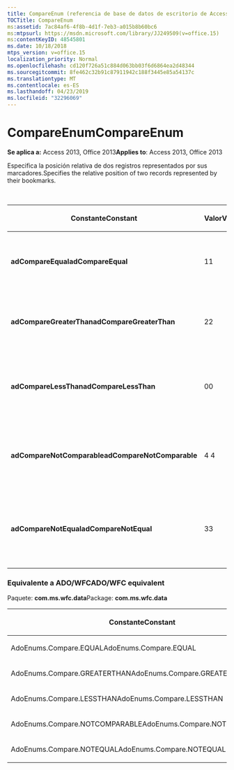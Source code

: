 ```yaml
---
title: CompareEnum (referencia de base de datos de escritorio de Access)
TOCTitle: CompareEnum
ms:assetid: 7ac84af6-4f8b-4d1f-7eb3-a015b8b60bc6
ms:mtpsurl: https://msdn.microsoft.com/library/JJ249509(v=office.15)
ms:contentKeyID: 48545801
ms.date: 10/18/2018
mtps_version: v=office.15
localization_priority: Normal
ms.openlocfilehash: cd120f726a51c884d063bb03f6d6864ea2d48344
ms.sourcegitcommit: 8fe462c32b91c87911942c188f3445e85a54137c
ms.translationtype: MT
ms.contentlocale: es-ES
ms.lasthandoff: 04/23/2019
ms.locfileid: "32296069"
---
```

# <a name="compareenum"></a><span data-ttu-id="f4efb-102">CompareEnum</span><span class="sxs-lookup"><span data-stu-id="f4efb-102">CompareEnum</span></span>

<span data-ttu-id="f4efb-103">**Se aplica a:** Access 2013, Office 2013</span><span class="sxs-lookup"><span data-stu-id="f4efb-103">**Applies to**: Access 2013, Office 2013</span></span>

<span data-ttu-id="f4efb-104">Especifica la posición relativa de dos registros representados por sus marcadores.</span><span class="sxs-lookup"><span data-stu-id="f4efb-104">Specifies the relative position of two records represented by their bookmarks.</span></span>

<br/>

<table>
<colgroup>
<col style="width: 33%" />
<col style="width: 33%" />
<col style="width: 33%" />
</colgroup>
<thead>
<tr class="header">
<th><p><span data-ttu-id="f4efb-105">Constante</span><span class="sxs-lookup"><span data-stu-id="f4efb-105">Constant</span></span></p></th>
<th><p><span data-ttu-id="f4efb-106">Valor</span><span class="sxs-lookup"><span data-stu-id="f4efb-106">Value</span></span></p></th>
<th><p><span data-ttu-id="f4efb-107">Descripción</span><span class="sxs-lookup"><span data-stu-id="f4efb-107">Description</span></span></p></th>
</tr>
</thead>
<tbody>
<tr class="odd">
<td><p><span data-ttu-id="f4efb-108"><strong>adCompareEqual</strong></span><span class="sxs-lookup"><span data-stu-id="f4efb-108"><strong>adCompareEqual</strong></span></span></p></td>
<td><p><span data-ttu-id="f4efb-109">1</span><span class="sxs-lookup"><span data-stu-id="f4efb-109">1</span></span></p></td>
<td><p><span data-ttu-id="f4efb-110">Indica que los marcadores son iguales.</span><span class="sxs-lookup"><span data-stu-id="f4efb-110">Indicates that the bookmarks are equal.</span></span></p></td>
</tr>
<tr class="even">
<td><p><span data-ttu-id="f4efb-111"><strong>adCompareGreaterThan</strong></span><span class="sxs-lookup"><span data-stu-id="f4efb-111"><strong>adCompareGreaterThan</strong></span></span></p></td>
<td><p><span data-ttu-id="f4efb-112">2</span><span class="sxs-lookup"><span data-stu-id="f4efb-112">2</span></span></p></td>
<td><p><span data-ttu-id="f4efb-113">Indica que el primer marcador está después del segundo.</span><span class="sxs-lookup"><span data-stu-id="f4efb-113">Indicates that the first bookmark is after the second.</span></span></p></td>
</tr>
<tr class="odd">
<td><p><span data-ttu-id="f4efb-114"><strong>adCompareLessThan</strong></span><span class="sxs-lookup"><span data-stu-id="f4efb-114"><strong>adCompareLessThan</strong></span></span></p></td>
<td><p><span data-ttu-id="f4efb-115">0</span><span class="sxs-lookup"><span data-stu-id="f4efb-115">0</span></span></p></td>
<td><p><span data-ttu-id="f4efb-116">Indica que el primer marcador está antes que el segundo.</span><span class="sxs-lookup"><span data-stu-id="f4efb-116">Indicates that the first bookmark is before the second.</span></span></p></td>
</tr>
<tr class="even">
<td><p><span data-ttu-id="f4efb-117"><strong>adCompareNotComparable</strong></span><span class="sxs-lookup"><span data-stu-id="f4efb-117"><strong>adCompareNotComparable</strong></span></span></p></td>
<td><p><span data-ttu-id="f4efb-118">4 </span><span class="sxs-lookup"><span data-stu-id="f4efb-118">4</span></span></p></td>
<td><p><span data-ttu-id="f4efb-119">Indica que los marcadores no se pueden comparar.</span><span class="sxs-lookup"><span data-stu-id="f4efb-119">Indicates that the bookmarks cannot be compared.</span></span></p></td>
</tr>
<tr class="odd">
<td><p><span data-ttu-id="f4efb-120"><strong>adCompareNotEqual</strong></span><span class="sxs-lookup"><span data-stu-id="f4efb-120"><strong>adCompareNotEqual</strong></span></span></p></td>
<td><p><span data-ttu-id="f4efb-121">3</span><span class="sxs-lookup"><span data-stu-id="f4efb-121">3</span></span></p></td>
<td><p><span data-ttu-id="f4efb-122">Indica que los marcadores no son iguales y no están ordenados.</span><span class="sxs-lookup"><span data-stu-id="f4efb-122">Indicates that the bookmarks are not equal and not ordered.</span></span></p></td>
</tr>
</tbody>
</table>


### <a name="adowfc-equivalent"></a><span data-ttu-id="f4efb-123">Equivalente a ADO/WFC</span><span class="sxs-lookup"><span data-stu-id="f4efb-123">ADO/WFC equivalent</span></span>

<span data-ttu-id="f4efb-124">Paquete: **com.ms.wfc.data**</span><span class="sxs-lookup"><span data-stu-id="f4efb-124">Package: **com.ms.wfc.data**</span></span>

<table>
<colgroup>
<col style="width: 100%" />
</colgroup>
<thead>
<tr class="header">
<th><p><span data-ttu-id="f4efb-125">Constante</span><span class="sxs-lookup"><span data-stu-id="f4efb-125">Constant</span></span></p></th>
</tr>
</thead>
<tbody>
<tr class="odd">
<td><p><span data-ttu-id="f4efb-126">AdoEnums.Compare.EQUAL</span><span class="sxs-lookup"><span data-stu-id="f4efb-126">AdoEnums.Compare.EQUAL</span></span></p></td>
</tr>
<tr class="even">
<td><p><span data-ttu-id="f4efb-127">AdoEnums.Compare.GREATERTHAN</span><span class="sxs-lookup"><span data-stu-id="f4efb-127">AdoEnums.Compare.GREATERTHAN</span></span></p></td>
</tr>
<tr class="odd">
<td><p><span data-ttu-id="f4efb-128">AdoEnums.Compare.LESSTHAN</span><span class="sxs-lookup"><span data-stu-id="f4efb-128">AdoEnums.Compare.LESSTHAN</span></span></p></td>
</tr>
<tr class="even">
<td><p><span data-ttu-id="f4efb-129">AdoEnums.Compare.NOTCOMPARABLE</span><span class="sxs-lookup"><span data-stu-id="f4efb-129">AdoEnums.Compare.NOTCOMPARABLE</span></span></p></td>
</tr>
<tr class="odd">
<td><p><span data-ttu-id="f4efb-130">AdoEnums.Compare.NOTEQUAL</span><span class="sxs-lookup"><span data-stu-id="f4efb-130">AdoEnums.Compare.NOTEQUAL</span></span></p></td>
</tr>
</tbody>
</table>

